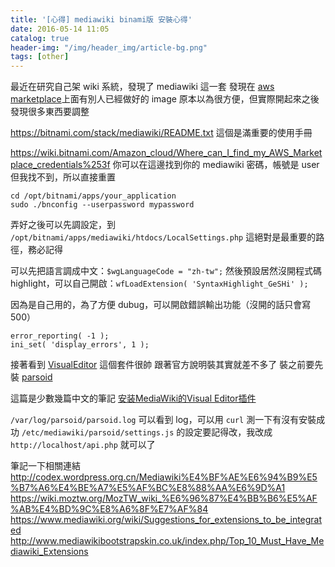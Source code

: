 ```yaml
---
title: '[心得] mediawiki binami版 安裝心得'
date: 2016-05-14 11:05
catalog: true
header-img: "/img/header_img/article-bg.png"
tags: [other]
---
```

最近在研究自己架 wiki 系統，發現了 mediawiki 這一套
發現在 [aws marketplace](https://aws.amazon.com/marketplace/pp/B00NNZTQWC)上面有別人已經做好的 image
原本以為很方便，但實際開起來之後發現很多東西要調整

https://bitnami.com/stack/mediawiki/README.txt
這個是滿重要的使用手冊

https://wiki.bitnami.com/Amazon_cloud/Where_can_I_find_my_AWS_Marketplace_credentials%253f
你可以在這邊找到你的 mediawiki 密碼，帳號是 user
但我找不到，所以直接重置
```
cd /opt/bitnami/apps/your_application
sudo ./bnconfig --userpassword mypassword
```

弄好之後可以先調設定，到
`/opt/bitnami/apps/mediawiki/htdocs/LocalSettings.php`
這絕對是最重要的路徑，務必記得

可以先把語言調成中文：`$wgLanguageCode = "zh-tw";`
然後預設居然沒開程式碼highlight，可以自己開啟：`wfLoadExtension( 'SyntaxHighlight_GeSHi' );`

因為是自己用的，為了方便 dubug，可以開啟錯誤輸出功能（沒開的話只會寫 500）
```
error_reporting( -1 );
ini_set( 'display_errors', 1 );
```

接著看到 [VisualEditor](https://www.mediawiki.org/wiki/Extension:VisualEditor) 這個套件很帥
跟著官方說明裝其實就差不多了
裝之前要先裝 [parsoid](https://www.mediawiki.org/wiki/Parsoid/Setup)

這篇是少數幾篇中文的筆記
[安装MediaWiki的Visual Editor插件](http://blog.itb.name/2016/01/19/12.html)

`/var/log/parsoid/parsoid.log` 可以看到 log，可以用 `curl` 測一下有沒有安裝成功
`/etc/mediawiki/parsoid/settings.js` 的設定要記得改，我改成`http://localhost/api.php` 就可以了

筆記一下相關連結
http://codex.wordpress.org.cn/Mediawiki%E4%BF%AE%E6%94%B9%E5%B7%A6%E4%BE%A7%E5%AF%BC%E8%88%AA%E6%9D%A1
https://wiki.moztw.org/MozTW_wiki_%E6%96%87%E4%BB%B6%E5%AF%AB%E4%BD%9C%E8%A6%8F%E7%AF%84
https://www.mediawiki.org/wiki/Suggestions_for_extensions_to_be_integrated
http://www.mediawikibootstrapskin.co.uk/index.php/Top_10_Must_Have_Mediawiki_Extensions
